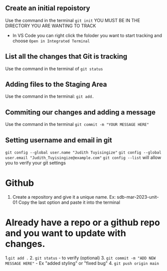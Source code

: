 ## Create an initial repoistory

Use the command in the terminal `git init` YOU MUST BE IN THE DIRECTORY YOU ARE WANTING TO TRACK

- In VS Code you can right click the foloder you want to start tracking and choose `Open in Integrated Terminal`


## List all the changes that Git is tracking
Use the command in the terminal of `git status`

## Adding files to the Staging Area

Use the command in the terminal: `git add.`

## Commiting our changes and adding a message 

Use the command in the terminal `git commit -m "YOUR MESSAGE HERE"`

## Setting username and email in git

`git config --global user.name "Judith Tuyisingize"`
`git config --global user.email "Judith_Tuyisingize@example.com"`
`git config --list` will allow you to verify your git settings 


# Github
1. Create a repository and give it a unique name. Ex: sdb-mar-2023-unit-01
Copy the last option and paste it into the terminal

# Already have a repo or a github repo and you want to update with changes. 

1.`git add .`
2. `git status` - to verify (optional)
3. `git commit -m "ADD NEW MESSAGE HERE"` - Ex "added styling" or "fixed bug"
4. `git push origin main`